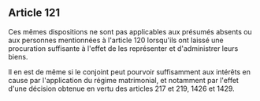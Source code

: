 Article 121
----
Ces mêmes dispositions ne sont pas applicables aux présumés absents ou aux
personnes mentionnées à l'article 120 lorsqu'ils ont laissé une procuration
suffisante à l'effet de les représenter et d'administrer leurs biens.

Il en est de même si le conjoint peut pourvoir suffisamment aux intérêts en
cause par l'application du régime matrimonial, et notamment par l'effet d'une
décision obtenue en vertu des articles 217 et 219, 1426 et 1429.

